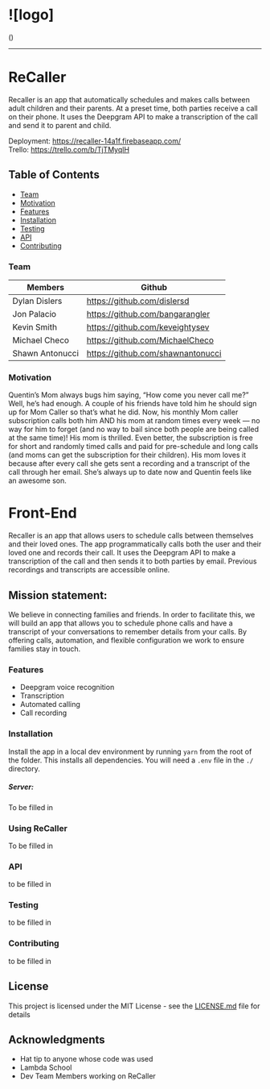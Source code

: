 # ![logo]

()

---

# ReCaller

Recaller is an app that automatically schedules and makes calls between adult children and their parents. At a preset time, both parties receive a call on their phone. It uses the Deepgram API to make a transcription of the call and send it to parent and child.

Deployment: https://recaller-14a1f.firebaseapp.com/<br>
Trello: https://trello.com/b/TjTMyqlH

## Table of Contents

- [Team](#team)
- [Motivation](#Motivation)
- [Features](#Features)
- [Installation](#Installation)
- [Testing](#Testing)
- [API](#API)
- [Contributing](#Contributing)

### Team

| Members         | Github                            |
| --------------- | --------------------------------- |
| Dylan Dislers   | https://github.com/dislersd       |
| Jon Palacio     | https://github.com/bangarangler   |
| Kevin Smith     | https://github.com/keveightysev   |
| Michael Checo   | https://github.com/MichaelCheco   |
| Shawn Antonucci | https://github.com/shawnantonucci |

### Motivation

Quentin’s Mom always bugs him saying, “How come you never call me?” Well, he’s had enough. A couple of his friends have told him he should sign up for Mom Caller so that’s what he did. Now, his monthly Mom caller subscription calls both him AND his mom at random times every week — no way for him to forget (and no way to bail since both people are being called at the same time)! His mom is thrilled. Even better, the subscription is free for short and randomly timed calls and paid for pre-schedule and long calls (and moms can get the subscription for their children). His mom loves it because after every call she gets sent a recording and a transcript of the call through her email. She’s always up to date now and Quentin feels like an awesome son.

# Front-End

Recaller is an app that allows users to schedule calls between themselves and their loved ones. The app programmatically calls both the user and their loved one and records their call. It uses the Deepgram API to make a transcription of the call and then sends it to both parties by email. Previous recordings and transcripts are accessible online.

## Mission statement:

We believe in connecting families and friends. In order to facilitate this, we will build an app that allows you to schedule phone calls and have a transcript of your conversations to remember details from your calls. By offering calls, automation, and flexible configuration we work to ensure families stay in touch.

### Features

- Deepgram voice recognition
- Transcription
- Automated calling
- Call recording

### Installation

Install the app in a local dev environment by running `yarn` from the root of
the folder. This installs all dependencies.
You will need a `.env` file in the `./` directory.

##### Server:

To be filled in

### Using ReCaller

To be filled in

### API

to be filled in

### Testing

to be filled in

### Contributing

to be filled in

## License

This project is licensed under the MIT License - see the [LICENSE.md](LICENSE.md) file for details

## Acknowledgments

- Hat tip to anyone whose code was used
- Lambda School
- Dev Team Members working on ReCaller
